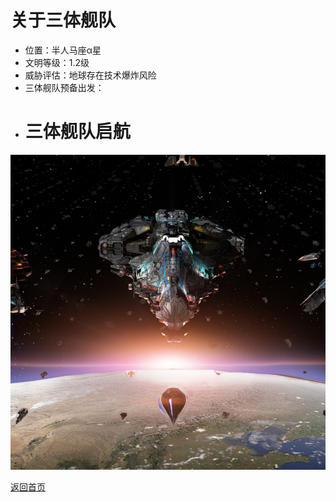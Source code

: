 # 关于三体舰队
- 位置：半人马座α星
- 文明等级：1.2级
- 威胁评估：地球存在技术爆炸风险
- 三体舰队预备出发：
- # 三体舰队启航
![三体主力舰巡航状态](images/jiandui.jpg)

[返回首页](index.md)
